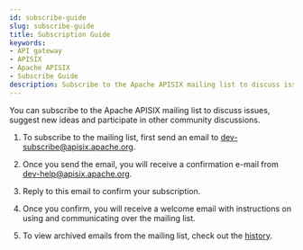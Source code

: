 ```yaml
---
id: subscribe-guide
slug: subscribe-guide
title: Subscription Guide
keywords:
- API gateway
- APISIX
- Apache APISIX
- Subscribe Guide
description: Subscribe to the Apache APISIX mailing list to discuss issues, suggest new ideas and participate in other community discussions.
---
```


You can subscribe to the Apache APISIX mailing list to discuss issues, suggest new ideas and participate in other community discussions.

1. To subscribe to the mailing list, first send an email to dev-subscribe@apisix.apache.org.

2. Once you send the email, you will receive a confirmation e-mail from dev-help@apisix.apache.org.

3. Reply to this email to confirm your subscription.

4. Once you confirm, you will receive a welcome email with instructions on using and communicating over the mailing list.

5. To view archived emails from the mailing list, check out the [history](https://lists.apache.org/list.html?apisix.apache.org).
